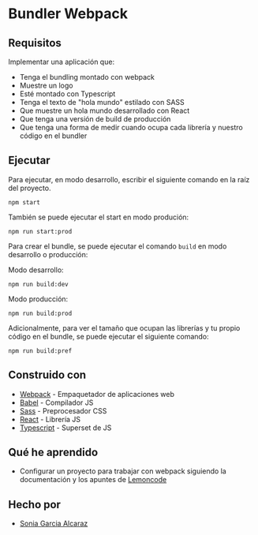 # Bundler Webpack

## Requisitos
Implementar una aplicación que:
- Tenga el bundling montado con webpack
- Muestre un logo
- Esté montado con Typescript
- Tenga el texto de "hola mundo" estilado con SASS
- Que muestre un hola mundo desarrollado con React
- Que tenga una versión de build de producción
- Que tenga una forma de medir cuando ocupa cada librería y nuestro código en el bundler

## Ejecutar

Para ejecutar, en modo desarrollo, escribir el siguiente comando en la raíz del proyecto.

```
npm start
```
También se puede ejecutar el start en modo produción:

```
npm run start:prod
```

Para crear el bundle, se puede ejecutar el comando `build` en modo desarrollo o producción: 

Modo desarrollo:
```
npm run build:dev
```

Modo producción:
```
npm run build:prod
```

Adicionalmente, para ver el tamaño que ocupan las librerías y tu propio código en el bundle, se puede ejecutar el siguiente comando: 

```
npm run build:pref
```

## Construido con

* [Webpack](https://webpack.js.org/) - Empaquetador de aplicaciones web
* [Babel](https://babeljs.io/) - Compilador JS
* [Sass](https://sass-lang.com/) - Preprocesador CSS
* [React](https://es.reactjs.org/) - Librería JS
* [Typescript](https://www.typescriptlang.org/) - Superset de JS

## Qué he aprendido

* Configurar un proyecto para trabajar con webpack siguiendo la documentación y los apuntes de [Lemoncode](https://github.com/Lemoncode/master-frontend-lemoncode/tree/master/03-bundling/01-webpack)

## Hecho por

* [Sonia Garcia Alcaraz](https://github.com/Esemega)